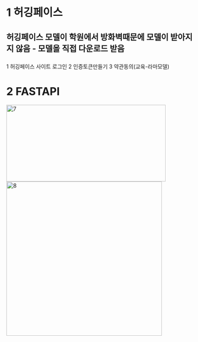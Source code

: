 
#  1 허깅페이스  #
## 허깅페이스 모델이 학원에서 방화벽때문에 모델이 받아지지 않음 - 모델을 직접 다운로드 받음 ##
### 
  1 허깅페이스 사이트 로그인
  2 인증토큰만들기
  3 약관동의(교육-라마모델) 
###


#  2 FASTAPI  #

<img width="418" height="201" alt="7" src="https://github.com/user-attachments/assets/9f686a00-1270-4983-af9d-9dd5df374314" />
<img width="408" height="404" alt="8" src="https://github.com/user-attachments/assets/28736993-faa5-4762-8ec1-fd02a12ef9f8" />
